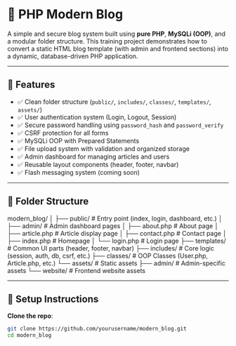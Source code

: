 # 📰 PHP Modern Blog

A simple and secure blog system built using **pure PHP**, **MySQLi (OOP)**, and a modular folder structure. This training project demonstrates how to convert a static HTML blog template (with admin and frontend sections) into a dynamic, database-driven PHP application.

---

## 🚀 Features

- ✅ Clean folder structure (`public/`, `includes/`, `classes/`, `templates/`, `assets/`)
- ✅ User authentication system (Login, Logout, Session)
- ✅ Secure password handling using `password_hash` and `password_verify`
- ✅ CSRF protection for all forms
- ✅ MySQLi OOP with Prepared Statements
- ✅ File upload system with validation and organized storage
- ✅ Admin dashboard for managing articles and users
- ✅ Reusable layout components (header, footer, navbar)
- ✅ Flash messaging system (coming soon)

---

## 📁 Folder Structure
modern_blog/
│
├── public/              # Entry point (index, login, dashboard, etc.)
│   ├── admin/           # Admin dashboard pages
│   ├── about.php        # About page
│   ├── article.php      # Article display page
│   ├── contact.php      # Contact page
│   ├── index.php        # Homepage
│   └── login.php        # Login page
├── templates/           # Common UI parts (header, footer, navbar)
├── includes/            # Core logic (session, auth, db, csrf, etc.)
├── classes/             # OOP Classes (User.php, Article.php, etc.)
└── assets/              # Static assets
    ├── admin/           # Admin-specific assets
    └── website/         # Frontend website assets

---

## 🔧 Setup Instructions

**Clone the repo**:
   ```bash
   git clone https://github.com/yourusername/modern_blog.git
   cd modern_blog
   ```

